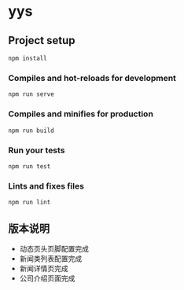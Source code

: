# yys

## Project setup
```
npm install
```

### Compiles and hot-reloads for development
```
npm run serve
```

### Compiles and minifies for production
```
npm run build
```

### Run your tests
```
npm run test
```

### Lints and fixes files
```
npm run lint
```
## 版本说明
- 动态页头页脚配置完成
- 新闻类列表配置完成
- 新闻详情页完成
- 公司介绍页面完成
